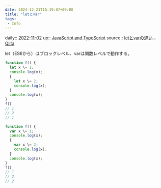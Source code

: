 ```yaml
---
date: 2024-12-21T15:19:07+09:00
title: "letとvar"
tags:
 - Info
---
```


daily:: [2022-11-02](Daily_Note/2022-11-02.md)
up:: [JavaScript and TypeScript](../Bar/Program/JavaScript%20and%20TypeScript.md)
source:: [letとvarの違い - Qiita](https://qiita.com/y-temp4/items/289686fbdde896d22b5e)

let（ES6から）はブロックレベル、varは関数レベルで動作する。
```javascript
function f() {
  let x \= 1;
  console.log(x);
  {
    let x \= 2;
    console.log(x);
  }
  console.log(x);
}
f()
// 1
// 2
// 1
```

```javascript
function f() {
  var x \= 1;
  console.log(x);
  {
    var x \= 2;
    console.log(x);
  }
  console.log(x);
}
f()
// 1
// 2
// 2
```

